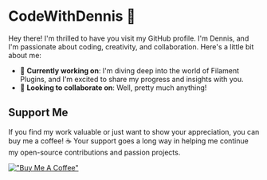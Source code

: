 # CodeWithDennis 👋
Hey there! I'm thrilled to have you visit my GitHub profile. I'm Dennis, and I'm passionate about coding, creativity, and collaboration. Here's a little bit about me:

- 🔭 **Currently working on**: I'm diving deep into the world of Filament Plugins, and I'm excited to share my progress and insights with you.
- 👯 **Looking to collaborate on**: Well, pretty much anything!

## Support Me
If you find my work valuable or just want to show your appreciation, you can buy me a coffee! ☕️ 
Your support goes a long way in helping me continue my open-source contributions and passion projects. 

[!["Buy Me A Coffee"](https://www.buymeacoffee.com/assets/img/custom_images/orange_img.png)](https://www.buymeacoffee.com/CodeWithDennis)
